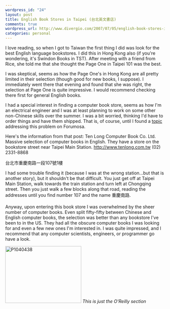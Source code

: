 ```yaml
--- 
wordpress_id: "24"
layout: post
title: English Book Stores in Taipei (台北英文書店) 
comments: true
wordpress_url: http://www.divergio.com/2007/07/05/english-book-stores-in-taipei-%e5%8f%b0%e5%8c%97%e6%9b%b8%e5%ba%97/
categories: personal
---
```

I love reading, so when I got to Taiwan the first thing I did was look for the best English language bookstores.  I did this in Hong Kong also (if you're wondering, it's Swindon Books in TST).  After meeting with a friend from Rice, she told me that she thought the Page One in Taipei 101 was the best.

I was skeptical, seems as how the Page One's in Hong Kong are all pretty limited in their selection (though good for new books, I suppose).  I immediately went there that evening and found that she was right, the selection at Page One is quite impressive.  I would recommend checking there first for general English books.

I had a special interest in finding a computer book store, seems as how I'm an electrical engineer and I was at least planning to work on some other non-Chinese skills over the summer.  I was a bit worried, thinking I'd have to order things and have them shipped.  That is, of course, until I found a <a href="http://www.forumosa.com/taiwan/viewtopic.php?p=287457&amp;highlight=computer+books#287457">topic</a> addressing this problem on Forumosa.

Here's the information from that post:
Ten Long Computer Book Co. Ltd.
Massive selection of computer books in English.
They have a store on the bookstore street near Taipei Main Station.
http://www.tenlong.com.tw
(02) 2331-8868

台北市重慶南路一段107號1樓

I had some trouble finding it (because I was at the wrong station...but that is another story), but it shouldn't be that difficult.  You just get off at Taipei Main Station, walk towards the train station and turn left at Chongqing street.  Then you just walk a few blocks along that road, reading the addresses until you find number 107 and the name 重慶南路.

Anyway, upon entering this book store I was overwhelmed by the sheer number of computer books.  Even split fifty-fifty between Chinese and English computer books, the selection was better than any bookstore I've been to in the US.  They had all the obscure computer books I was looking for and even a few new ones I'm interested in.  I was quite impressed, and I recommend that any computer scientists, engineers, or programmer go have a look.

<a class="tt-flickr" href="http://www.flickr.com/photos/87338938@N00/713897181/"><img src="http://farm2.static.flickr.com/1245/713897181_72f9a0ca1c_m.jpg" border="0" alt="P1040438" width="240" height="180" /></a>
<em> This is just the O'Reilly section </em>
